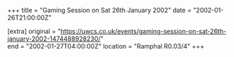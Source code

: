 +++
title = "Gaming Session on Sat 26th January 2002"
date = "2002-01-26T21:00:00Z"

[extra]
original = "https://uwcs.co.uk/events/gaming-session-on-sat-26th-january-2002-1474488928230/"    
end = "2002-01-27T04:00:00Z"
location = "Ramphal R0.03/4"
+++



